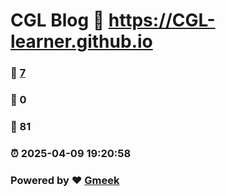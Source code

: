 # CGL Blog :link: https://CGL-learner.github.io 
### :page_facing_up: [7](https://CGL-learner.github.io/tag.html) 
### :speech_balloon: 0 
### :hibiscus: 81 
### :alarm_clock: 2025-04-09 19:20:58 
### Powered by :heart: [Gmeek](https://github.com/Meekdai/Gmeek)
